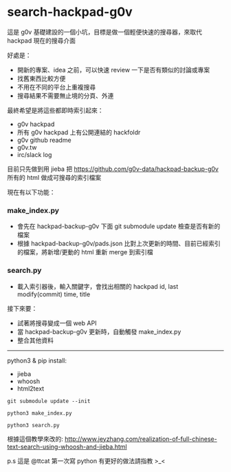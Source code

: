 # search-hackpad-g0v

這是 g0v 基礎建設的一個小坑，目標是做一個輕便快速的搜尋器，來取代 hackpad 現在的搜尋介面

好處是：

- 開新的專案、idea 之前，可以快速 review 一下是否有類似的討論或專案
- 找舊東西比較方便
- 不用在不同的平台上重複搜尋
- 搜尋結果不需要無止境的分頁、外連


最終希望是將這些都即時索引起來：

- g0v hackpad
- 所有 g0v hackpad 上有公開連結的 hackfoldr
- g0v github readme
- g0v.tw
- irc/slack log


目前只先做到用 jieba 把 https://github.com/g0v-data/hackpad-backup-g0v 所有的 html 做成可搜尋的索引檔案

現在有以下功能：

### make_index.py
- 會先在 hackpad-backup-g0v 下面 git submodule update 檢查是否有新的檔案
- 根據 hackpad-backup-g0v/pads.json 比對上次更新的時間、目前已經索引的檔案，將新增/更動的 html 重新 merge 到索引檔

### search.py
- 載入索引器後，輸入關鍵字，會找出相關的 hackpad id, last modify(commit) time, title

接下來要：

- 試著將搜尋變成一個 web API
- 當 hackpad-backup-g0v 更新時，自動觸發 make_index.py
- 整合其他資料

----
python3 & pip install:

- jieba
- whoosh
- html2text


`git submodule update --init`

`python3 make_index.py`

`python3 search.py`

根據這個教學來改的: http://www.jeyzhang.com/realization-of-full-chinese-text-search-using-whoosh-and-jieba.html

p.s 這是 @ttcat 第一次寫 python 有更好的做法請指教 >_<






